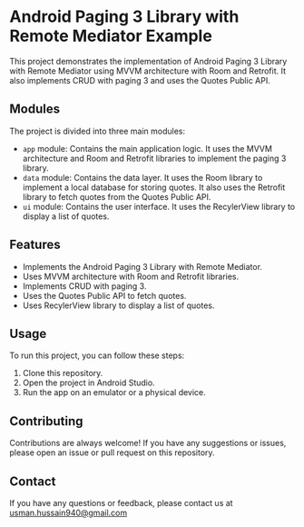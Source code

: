 # Android Paging 3 Library with Remote Mediator Example

This project demonstrates the implementation of Android Paging 3 Library with Remote Mediator using MVVM architecture with Room and Retrofit. It also implements CRUD with paging 3 and uses the Quotes Public API.

## Modules

The project is divided into three main modules:

* `app` module: Contains the main application logic. It uses the MVVM architecture and Room and Retrofit libraries to implement the paging 3 library.
* `data` module: Contains the data layer. It uses the Room library to implement a local database for storing quotes. It also uses the Retrofit library to fetch quotes from the Quotes Public API.
* `ui` module: Contains the user interface. It uses the RecylerView library to display a list of quotes.

## Features

* Implements the Android Paging 3 Library with Remote Mediator.
* Uses MVVM architecture with Room and Retrofit libraries.
* Implements CRUD with paging 3.
* Uses the Quotes Public API to fetch quotes.
* Uses RecylerView library to display a list of quotes.

## Usage

To run this project, you can follow these steps:

1. Clone this repository.
2. Open the project in Android Studio.
3. Run the app on an emulator or a physical device.

## Contributing

Contributions are always welcome! If you have any suggestions or issues, please open an issue or pull request on this repository.

## Contact

If you have any questions or feedback, please contact us at usman.hussain940@gmail.com
